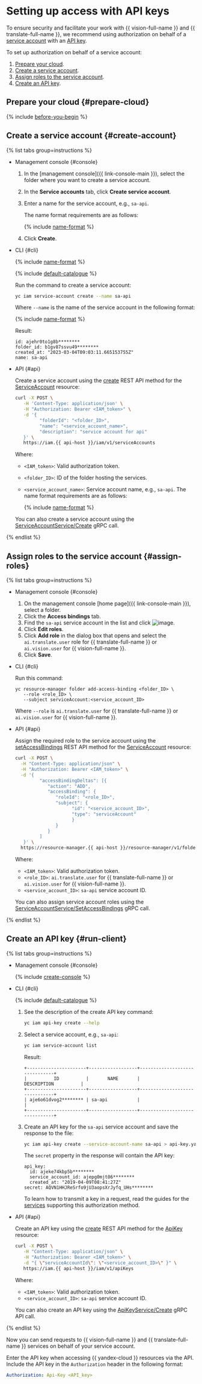# Setting up access with API keys

To ensure security and facilitate your work with {{ vision-full-name }} and {{ translate-full-name }}, we recommend using authorization on behalf of a [service account](../iam/concepts/users/service-accounts.md) with an [API key](../iam/concepts/authorization/api-key.md).

To set up authorization on behalf of a service account:

1. [Prepare your cloud](#prepare-cloud).
1. [Create a service account](#create-account).
1. [Assign roles to the service account](#assign-roles).
1. [Create an API key](#run-client).

## Prepare your cloud {#prepare-cloud}

{% include [before-you-begin](../_tutorials/_tutorials_includes/before-you-begin.md) %}

## Create a service account {#create-account}

{% list tabs group=instructions %}

- Management console {#console}

   1. In the [management console]({{ link-console-main }}), select the folder where you want to create a service account.
   1. In the **Service accounts** tab, click **Create service account**.
   1. Enter a name for the service account, e.g., `sa-api`.

      The name format requirements are as follows:

      {% include [name-format](./name-format.md) %}

   1. Click **Create**.

- CLI {#cli}

   {% include [name-format](./cli-install.md) %}

   {% include [default-catalogue](./default-catalogue.md) %}

   Run the command to create a service account:

   ```bash
   yc iam service-account create --name sa-api
   ```

   Where `--name` is the name of the service account in the following format:

   {% include [name-format](./name-format.md) %}

   Result:
   ```text
   id: ajehr0to1g8b********
   folder_id: b1gv87ssvu49********
   created_at: "2023-03-04T09:03:11.665153755Z"
   name: sa-api
   ```

- API {#api}

   Create a service account using the [create](../iam/api-ref/ServiceAccount/create.md) REST API method for the [ServiceAccount](../iam/api-ref/ServiceAccount/index.md) resource:

   ```bash
   curl -X POST \
      -H 'Content-Type: application/json' \
      -H "Authorization: Bearer <IAM_token>" \
      -d '{
            "folderId": "<folder_ID>",
            "name": "<service_account_name>",
            "description": "service account for api"
      }' \
      https://iam.{{ api-host }}/iam/v1/serviceAccounts
   ```
   Where:
   * `<IAM_token>`: Valid authorization token.
   * `<folder_ID>`: ID of the folder hosting the services.
   * `<service_account_name>`: Service account name, e.g., `sa-api`. The name format requirements are as follows:

      {% include [name-format](./name-format.md) %}

   You can also create a service account using the [ServiceAccountService/Create](../iam/api-ref/grpc/service_account_service.md#Create) gRPC call.

{% endlist %}

## Assign roles to the service account {#assign-roles}

{% list tabs group=instructions %}

- Management console {#console}

   1. On the management console [home page]({{ link-console-main }}), select a folder.
   1. Click the **Access bindings** tab.
   1. Find the `sa-api` service account in the list and click ![image](../_assets/console-icons/ellipsis.svg).
   1. Click **Edit roles**.
   1. Click **Add role** in the dialog box that opens and select the `ai.translate.user` role for {{ translate-full-name }} or `ai.vision.user` for {{ vision-full-name }}.
   1. Click **Save**.

- CLI {#cli}

   Run this command:
   ```
   yc resource-manager folder add-access-binding <folder_ID> \
      --role <role_ID> \
      --subject serviceAccount:<service_account_ID>
   ```

   Where `--role` is `ai.translate.user` for {{ translate-full-name }} or `ai.vision.user` for {{ vision-full-name }}.

- API {#api}

   Assign the required role to the service account using the [setAccessBindings](../iam/api-ref/ServiceAccount/setAccessBindings.md) REST API method for the [ServiceAccount](../iam/api-ref/ServiceAccount/index.md) resource:

   ```bash
   curl -X POST \
     -H "Content-Type: application/json" \
     -H "Authorization: Bearer <IAM_token>" \
     -d '{
            "accessBindingDeltas": [{
               "action": "ADD",
               "accessBinding": {
                  "roleId": "<role_ID>",
                  "subject": {
                        "id": "<service_account_ID>",
                        "type": "serviceAccount"
                        }
                  }
               }
            ]
      }' \
     https://resource-manager.{{ api-host }}/resource-manager/v1/folders/<folder_ID>:updateAccessBindings
   ```

   Where:

   * `<IAM_token>`: Valid authorization token.
   * `<role_ID>`: `ai.translate.user` for {{ translate-full-name }} or `ai.vision.user` for {{ vision-full-name }}.
   * `<service_account_ID>`: `sa-api` service account ID.

   You can also assign service account roles using the [ServiceAccountService/SetAccessBindings](../iam/api-ref/grpc/service_account_service.md#SetAccessBindings) gRPC call.

{% endlist %}

## Create an API key {#run-client}

{% list tabs group=instructions %}

- Management console {#console}

   {% include [create-console](./iam/create-api-key-console.md) %}

- CLI {#cli}

  {% include [default-catalogue](./default-catalogue.md) %}

  1. See the description of the create API key command:

      ```bash
      yc iam api-key create --help
      ```

  1. Select a service account, e.g., `sa-api`:

      ```bash
      yc iam service-account list
      ```

      Result:

      ```
      +----------------------+------------------+-------------------------------+
      |          ID          |       NAME       |          DESCRIPTION          |
      +----------------------+------------------+-------------------------------+
      | aje6o61dvog2******** | sa-api           |                               |
      +----------------------+------------------+-------------------------------+
      ```

  1. Create an API key for the `sa-api` service account and save the response to the file:

      ```bash
      yc iam api-key create --service-account-name sa-api > api-key.yaml
      ```

      The `secret` property in the response will contain the API key:

      ```
      api_key:
        id: ajeke74kbp5b********
        service_account_id: ajepg0mjt06********
        created_at: "2019-04-09T08:41:27Z"
      secret: AQVN1HHJReSrfo9jU3aopsXrJyfq_UHs********
      ```

      To learn how to transmit a key in a request, read the guides for the [services](../iam/concepts/authorization/api-key.md#supported-services) supporting this authorization method.

- API {#api}

   Create an API key using the [create](../iam/api-ref/ApiKey/create.md) REST API method for the [ApiKey](../iam/api-ref/ApiKey/index.md) resource:

   ```bash
   curl -X POST \
      -H "Content-Type: application/json" \
      -H "Authorization: Bearer <IAM_token>" \
      -d "{ \"serviceAccountId\": \"<service_account_ID>\" }" \
      https://iam.{{ api-host }}/iam/v1/apiKeys
   ```

   Where:

   * `<IAM_token>`: Valid authorization token.
   * `<service_account_ID>`: `sa-api` service account ID.

   You can also create an API key using the [ApiKeyService/Create](../iam/api-ref/grpc/api_key_service.md#Create) gRPC API call.

{% endlist %}

Now you can send requests to {{ vision-full-name }} and {{ translate-full-name }} services on behalf of your service account.

Enter the API key when accessing {{ yandex-cloud }} resources via the API. Include the API key in the `Authorization` header in the following format:

```yaml
Authorization: Api-Key <API_key>
```